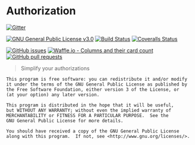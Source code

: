 # Authorization
[![Gitter](https://img.shields.io/gitter/room/authorization-team/node_js.svg)](https://gitter.im/authorization-team/node_js?utm_source=badge&utm_medium=badge&utm_campaign=pr-badge)

[![GNU General Public License v3.0](https://img.shields.io/github/license/authorization-team/authorization.svg)](https://github.com/authorization-team/authorization/blob/master/LICENSE)
[![Build Status](https://img.shields.io/travis/authorization-team/authorization/master.svg)](https://travis-ci.org/authorization-team/authorization)
[![Coveralls Status](https://img.shields.io/coveralls/github/authorization-team/authorization/master.svg)](https://coveralls.io/github/authorization-team/authorization?branch=master)

[![GitHub issues](https://img.shields.io/github/issues/authorization-team/authorization.svg)](https://github.com/authorization-team/authorization/issues)
[![Waffle.io - Columns and their card count](https://badge.waffle.io/authorization-team/authorization.svg?columns=In%20Progress,Done)](https://waffle.io/authorization-team/authorization)
[![GitHub pull requests](https://img.shields.io/github/issues-pr/authorization-team/authorization.svg)](https://github.com/authorization-team/authorization/pulls)

> Simplify your authorizations

    This program is free software: you can redistribute it and/or modify
    it under the terms of the GNU General Public License as published by
    the Free Software Foundation, either version 3 of the License, or
    (at your option) any later version.

    This program is distributed in the hope that it will be useful,
    but WITHOUT ANY WARRANTY; without even the implied warranty of
    MERCHANTABILITY or FITNESS FOR A PARTICULAR PURPOSE.  See the
    GNU General Public License for more details.

    You should have received a copy of the GNU General Public License
    along with this program.  If not, see <http://www.gnu.org/licenses/>.
